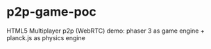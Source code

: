 # p2p-game-poc
HTML5 Multiplayer p2p (WebRTC) demo: phaser 3 as game engine + planck.js as physics engine
